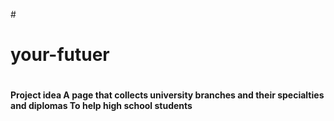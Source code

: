 #<h1> your-futuer<h1/>
<h4>Project idea
A page that collects university branches and their specialties and diplomas
To help high school students <h4/>
